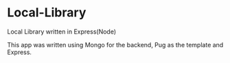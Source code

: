 # Local-Library
Local Library written in Express(Node)

This app was written using Mongo for the backend, Pug as the template and Express. 
